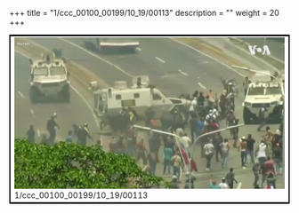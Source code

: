 +++
title = "1/ccc_00100_00199/10_19/00113"
description = ""
weight = 20
+++

<table style="border:2px solid black;max-width:800px;max-height:800px;" 
><tr><td>
<img class="center-fit-jpg"
src="/jpg_/aaa_20190430_NxaOmWaI8sI_00112.jpg">
1/ccc_00100_00199/10_19/00113
</img></td></tr></table>
